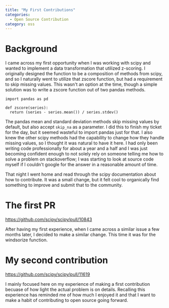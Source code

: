 ```yaml
---
title: "My First Contributions"
categories:
  - Open Source Contribution
category: oss
---
```


# Background
I came across my first opportunity when I was working with scipy and wanted to implement a data transformation that utilized z-scoring. I originally designed the function to be a composition of methods from scipy, and so I naturally went to utilize that zscore function, but had a requirement to skip missing values. This wasn't an option at the time, though a simple solution was to write a zscore function out of two pandas methods.

```
import pandas as pd

def zscore(series):
  return (series - series.mean()) / series.stdev()
```

The pandas mean and standard deviation methods skip missing values by default, but also accept `skip_na` as a parameter. I did this to finish my ticket for the day, but it seemed wasteful to import pandas just for that. I also knew the other scipy methods had the capability to change how they handle missing values, so I thought it was natural to have it here. I had only been writing code professionally for about a year and a half and I was just becoming confident enough to not solely rely on someone telling me how to solve a problem on stackoverflow; I was starting to look at source code myself if I couldn't google for the answer in a reasonable amount of time.

That night I went home and read through the scipy documentation about how to contribute. It was a small change, but it felt cool to organically find something to improve and submit that to the community.

# The first PR

https://github.com/scipy/scipy/pull/10843


After having my first experience, when I came across a similar issue a few months later, I decided to make a similar change. This time it was for the windsorize function.

# My second contribution
https://github.com/scipy/scipy/pull/11619

I mainly focused here on my experience of making a first contribution becuase of how light the actual problem is on details. Recalling this experience has reminded me of how much I enjoyed it and that I want to make a habit of contributing to open source going forward.
